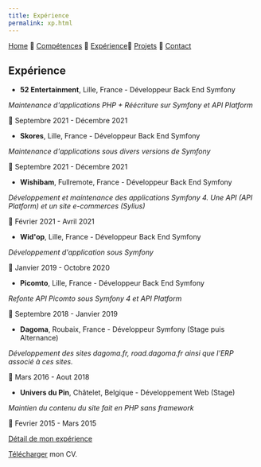 ```yaml
---
title: Expérience
permalink: xp.html
---
```

[Home](index.html) 🔸 [Compétences](skills.html) 🔸 [Expérience](xp.html)🔸 [Projets](projects.html) 🔸 [Contact](contact.html)

## Expérience

* **52 Entertainment**, Lille, France - Développeur Back End Symfony

*Maintenance d'applications PHP + Réécriture sur Symfony et API Platform*

:calendar: Septembre 2021 - Décembre 2021

* **Skores**, Lille, France - Développeur Back End Symfony

*Maintenance d'applications sous divers versions de Symfony*

:calendar: Septembre 2021 - Décembre 2021

* **Wishibam**, Fullremote, France - Développeur Back End Symfony

*Développement et maintenance des applications Symfony 4. Une API (API Platform) et un site e-commerces (Sylius)*

:calendar: Février 2021 - Avril 2021

* **Wid'op**, Lille, France - Développeur Back End Symfony

*Développement d'application sous Symfony*

:calendar: Janvier 2019 - Octobre 2020 

* **Picomto**, Lille, France - Développeur Back End Symfony

*Refonte API Picomto sous Symfony 4 et API Platform*

:calendar: Septembre 2018 - Janvier 2019

* **Dagoma**, Roubaix, France - Développeur Symfony (Stage puis Alternance) 

*Développement des sites dagoma.fr, road.dagoma.fr ainsi que l'ERP associé à ces sites.*

:calendar: Mars 2016 - Aout 2018

* **Univers du Pin**, Châtelet, Belgique - Développement Web (Stage)

*Maintien du contenu du site fait en PHP sans framework*

:calendar: Fevrier 2015 - Mars 2015

[Détail de mon expérience](https://www.linkedin.com/in/maudremoriquet/details/experience/)

[Télécharger](mycv.pdf) mon CV.
